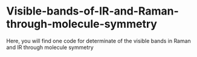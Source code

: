 # Visible-bands-of-IR-and-Raman-through-molecule-symmetry
Here, you will find one code for determinate of the visible bands in Raman and IR through molecule symmetry

